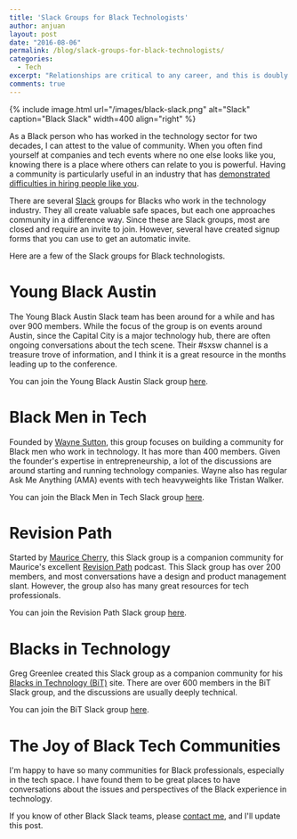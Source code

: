 ```yaml
---
title: 'Slack Groups for Black Technologists'
author: anjuan
layout: post
date: "2016-08-06"
permalink: /blog/slack-groups-for-black-technologists/
categories:
  - Tech
excerpt: "Relationships are critical to any career, and this is doubly true for Black Technologists. This is a list of Slack groups for Blacks who work in the Technology Industry."
comments: true
---
```


{% include image.html url="/images/black-slack.png" alt="Slack" caption="Black Slack" width=400 align="right" %}

As a Black person who has worked in the technology sector for two decades, I can attest to the value of community. When you often find yourself at companies and tech events where no one else looks like you, knowing there is a place where others can relate to you is powerful. Having a community is particularly useful in an industry that has [demonstrated difficulties in hiring people like you](http://www.nytimes.com/2016/02/26/upshot/dont-blame-recruiting-pipeline-for-lack-of-diversity-in-tech.html?_r=0).

There are several [Slack](https://slack.com/) groups for Blacks who work in the technology industry. They all create valuable safe spaces, but each one approaches community in a difference way. Since these are Slack groups, most are closed and require an invite to join. However, several have created signup forms that you can use to get an automatic invite. 

Here are a few of the Slack groups for Black technologists.

# Young Black Austin

The Young Black Austin Slack team has been around for a while and has over 900 members. While the focus of the group is on events around Austin, since the Capital City is a major technology hub, there are often ongoing conversations about the tech scene. Their #sxsw channel is a treasure trove of information, and I think it is a great resource in the months leading up to the conference. 

You can join the Young Black Austin Slack group [here](http://youngblackatx.com/).

# Black Men in Tech

Founded by [Wayne Sutton](https://socialwayne.com/about/), this group focuses on building a community for Black men who work in technology. It has more than 400 members. Given the founder's expertise in entrepreneurship, a lot of the discussions are around starting and running technology companies. Wayne also has regular Ask Me Anything (AMA) events with tech heavyweights like Tristan Walker.

You can join the Black Men in Tech Slack group [here](http://blackmenintech.com/).

# Revision Path

Started by [Maurice Cherry](http://mauricecherry.com/), this Slack group is a companion community for Maurice's excellent [Revision Path](http://revisionpath.com/) podcast. This Slack group has over 200 members, and most conversations have a design and product management slant. However, the group also has many great resources for tech professionals.

You can join the Revision Path Slack group [here](https://revisionpath.herokuapp.com/).

# Blacks in Technology

Greg Greenlee created this Slack group as a companion community for his [Blacks in Technology (BiT)](https://www.blacksintechnology.net/) site. There are over 600 members in the BiT Slack group, and the discussions are usually deeply technical.

You can join the BiT Slack group [here](https://blacksintechnology.typeform.com/to/ZyRYG2).

# The Joy of Black Tech Communities

I'm happy to have so many communities for Black professionals, especially in the tech space. I have found them to be great places to have conversations about the issues and perspectives of the Black experience in technology.

If you know of other Black Slack teams, please [contact me](/contact/), and I'll update this post.

